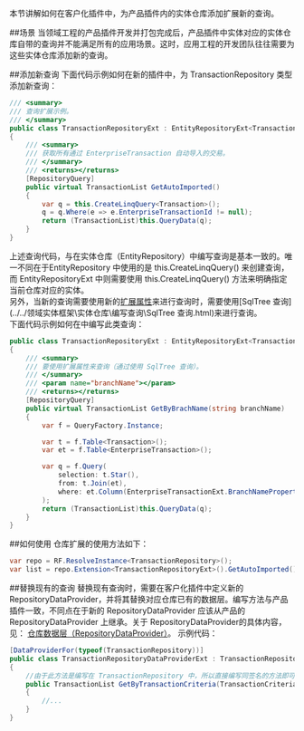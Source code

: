 本节讲解如何在客户化插件中，为产品插件内的实体仓库添加扩展新的查询。  

##场景
当领域工程的产品插件开发并打包完成后，产品插件中实体对应的实体仓库自带的查询并不能满足所有的应用场景。这时，应用工程的开发团队往往需要为这些实体仓库添加新的查询。

##添加新查询
下面代码示例如何在新的插件中，为 TransactionRepository 类型添加新查询：

```cs
/// <summary>
/// 查询扩展示例。
/// </summary>
public class TransactionRepositoryExt : EntityRepositoryExt<TransactionRepository>
{
    /// <summary>
    /// 获取所有通过 EnterpriseTransaction 自动导入的交易。
    /// </summary>
    /// <returns></returns>
    [RepositoryQuery]
    public virtual TransactionList GetAutoImported()
    {
        var q = this.CreateLinqQuery<Transaction>();
        q = q.Where(e => e.EnterpriseTransactionId != null);
        return (TransactionList)this.QueryData(q);
    }
}
```

上述查询代码，与在实体仓库（EntityRepository）中编写查询是基本一致的。唯一不同在于EntityRepository
中使用的是 this.CreateLinqQuery() 来创建查询，而 EntityRepositoryExt 中则需要使用  this.CreateLinqQuery<Transaction>() 方法来明确指定当前仓库对应的实体。  
另外，当新的查询需要使用新的[扩展属性](../../领域实体框架\插件级扩展\实体属性扩展.html)来进行查询时，需要使用[SqlTree 查询](../../领域实体框架\实体仓库\编写查询\SqlTree 查询.html)来进行查询。  
下面代码示例如何在中编写此类查询：

```cs
public class TransactionRepositoryExt : EntityRepositoryExt<TransactionRepository>
{
    /// <summary>
    /// 要使用扩展属性来查询（通过使用 SqlTree 查询）。
    /// </summary>
    /// <param name="branchName"></param>
    /// <returns></returns>
    [RepositoryQuery]
    public virtual TransactionList GetByBrachName(string branchName)
    {
        var f = QueryFactory.Instance;

        var t = f.Table<Transaction>();
        var et = f.Table<EnterpriseTransaction>();

        var q = f.Query(
            selection: t.Star(),
            from: t.Join(et),
            where: et.Column(EnterpriseTransactionExt.BranchNameProperty).Equal(branchName)
        );
        return (TransactionList)this.QueryData(q);
    }
}
```


##如何使用
仓库扩展的使用方法如下：

```cs
var repo = RF.ResolveInstance<TransactionRepository>();
var list = repo.Extension<TransactionRepositoryExt>().GetAutoImported();

```


##替换现有的查询
替换现有查询时，需要在客户化插件中定义新的 RepositoryDataProvider，并将其替换对应仓库已有的数据层。编写方法与产品插件一致，不同点在于新的 RepositoryDataProvider 应该从产品的  RepositoryDataProvider
上继承。关于 RepositoryDataProvider的具体内容，见：
[仓库数据层（RepositoryDataProvider）](../../领域实体框架\实体仓库\仓库数据层（RepositoryDataProvider）.html)。
示例代码：

```cs
[DataProviderFor(typeof(TransactionRepository))]
public class TransactionRepositoryDataProviderExt : TransactionRepositoryDataProvider
{
    //由于此方法是编写在 TransactionRepository 中，所以直接编写同签名的方法即可直接重用。
    public TransactionList GetByTransactionCriteria(TransactionCriteria criteria)
    {
        //...
    }
}
```

